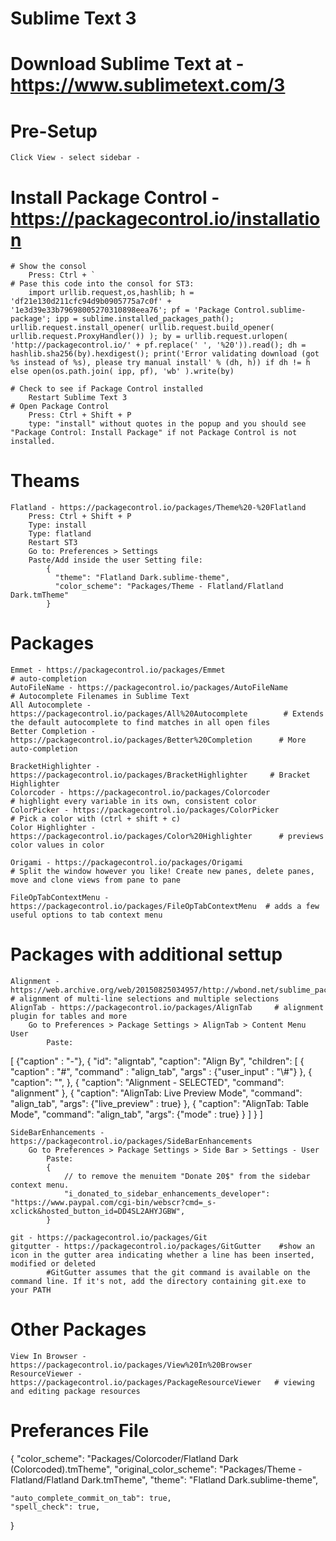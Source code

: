 # Sublime Text 3

# Download Sublime Text at - https://www.sublimetext.com/3

# Pre-Setup
	Click View - select sidebar -

# Install Package Control - https://packagecontrol.io/installation
	# Show the consol
		Press: Ctrl + `
	# Pase this code into the consol for ST3:
		import urllib.request,os,hashlib; h = 'df21e130d211cfc94d9b0905775a7c0f' + '1e3d39e33b79698005270310898eea76'; pf = 'Package Control.sublime-package'; ipp = sublime.installed_packages_path(); urllib.request.install_opener( urllib.request.build_opener( urllib.request.ProxyHandler()) ); by = urllib.request.urlopen( 'http://packagecontrol.io/' + pf.replace(' ', '%20')).read(); dh = hashlib.sha256(by).hexdigest(); print('Error validating download (got %s instead of %s), please try manual install' % (dh, h)) if dh != h else open(os.path.join( ipp, pf), 'wb' ).write(by)

	# Check to see if Package Control installed
		Restart Sublime Text 3
	# Open Package Control
		Press: Ctrl + Shift + P
		type: "install" without quotes in the popup and you should see "Package Control: Install Package" if not Package Control is not installed.


# Theams
	Flatland - https://packagecontrol.io/packages/Theme%20-%20Flatland
		Press: Ctrl + Shift + P
		Type: install
		Type: flatland
		Restart ST3
		Go to: Preferences > Settings
		Paste/Add inside the user Setting file:
			{
			  "theme": "Flatland Dark.sublime-theme",
			  "color_scheme": "Packages/Theme - Flatland/Flatland Dark.tmTheme"
			}


# Packages 
	Emmet - https://packagecontrol.io/packages/Emmet                            	# auto-completion
	AutoFileName - https://packagecontrol.io/packages/AutoFileName              	# Autocomplete Filenames in Sublime Text
	All Autocomplete - https://packagecontrol.io/packages/All%20Autocomplete    	# Extends the default autocomplete to find matches in all open files
	Better Completion - https://packagecontrol.io/packages/Better%20Completion  	# More auto-completion

	Bracket​Highlighter - https://packagecontrol.io/packages/BracketHighlighter  	# Bracket​ Highlighter
	Colorcoder - https://packagecontrol.io/packages/Colorcoder                  	# highlight every variable in its own, consistent color
	Color​Picker - https://packagecontrol.io/packages/Color​Picker                	# Pick a color with (ctrl + shift + c)
	Color Highlighter - https://packagecontrol.io/packages/Color%20Highlighter  	# previews color values in color

	Origami - https://packagecontrol.io/packages/Origami 							# Split the window however you like! Create new panes, delete panes, move and clone views from pane to pane	
	
	File​Op​Tab​Context​Menu - https://packagecontrol.io/packages/FileOpTabContextMenu 	# adds a few useful options to tab context menu 


# Packages with additional settup
	Alignment - https://web.archive.org/web/20150825034957/http://wbond.net/sublime_packages/alignment 	# alignment of multi-line selections and multiple selections
	Align​Tab - https://packagecontrol.io/packages/AlignTab 	# alignment plugin for tables and more
		Go to Preferences > Package Settings > Align​Tab > Content Menu User
			Paste:
[
   {"caption" : "-"},
    {
      "id": "aligntab",
      "caption": "Align By",
      "children": [
              {
              "caption" : "#",
              "command" : "align_tab",
              "args"    : {"user_input" : "\\#"}
              },
              {
              "caption": "",
              },
              {
              "caption": "Alignment - SELECTED",
              "command": "alignment"
              },
              {
              "caption": "AlignTab: Live Preview Mode",
              "command": "align_tab",
              "args": {"live_preview" : true}
              },
              {
              "caption": "AlignTab: Table Mode",
              "command": "align_tab",
              "args": {"mode" : true}
              }
      ]
  }
]
			

	Side​Bar​Enhancements - https://packagecontrol.io/packages/SideBarEnhancements
		Go to Preferences > Package Settings > Side Bar > Settings - User
			Paste:
			{
				// to remove the menuitem "Donate 20$" from the sidebar context menu.
				"i_donated_to_sidebar_enhancements_developer": "https://www.paypal.com/cgi-bin/webscr?cmd=_s-xclick&hosted_button_id=DD4SL2AHYJGBW",
			}

	git - https://packagecontrol.io/packages/Git
	gitgutter - https://packagecontrol.io/packages/GitGutter 	#show an icon in the gutter area indicating whether a line has been inserted, modified or deleted
			#GitGutter assumes that the git command is available on the command line. If it's not, add the directory containing git.exe to your PATH

# Other Packages
	View In Browser - https://packagecontrol.io/packages/View%20In%20Browser
	ResourceViewer - https://packagecontrol.io/packages/PackageResourceViewer 	# viewing and editing package resources


# Preferances File
{
	"color_scheme": "Packages/Colorcoder/Flatland Dark (Colorcoded).tmTheme",
	"original_color_scheme": "Packages/Theme - Flatland/Flatland Dark.tmTheme",
	"theme": "Flatland Dark.sublime-theme",
	
	"auto_complete_commit_on_tab": true,
	"spell_check": true,
}


